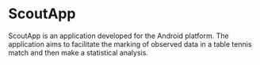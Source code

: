 # ScoutApp
ScoutApp is an application developed for the Android platform.
The application aims to facilitate the marking of observed data in a table tennis match and then make a statistical analysis.
